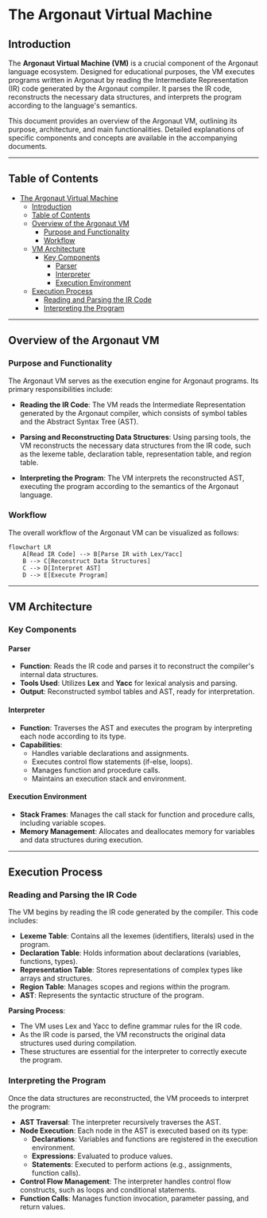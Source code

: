 # The Argonaut Virtual Machine

## Introduction

The **Argonaut Virtual Machine (VM)** is a crucial component of the Argonaut language ecosystem. Designed for educational purposes, the VM executes programs written in Argonaut by reading the Intermediate Representation (IR) code generated by the Argonaut compiler. It parses the IR code, reconstructs the necessary data structures, and interprets the program according to the language's semantics.

This document provides an overview of the Argonaut VM, outlining its purpose, architecture, and main functionalities. Detailed explanations of specific components and concepts are available in the accompanying documents.

---

## Table of Contents

- [The Argonaut Virtual Machine](#the-argonaut-virtual-machine)
  - [Introduction](#introduction)
  - [Table of Contents](#table-of-contents)
  - [Overview of the Argonaut VM](#overview-of-the-argonaut-vm)
    - [Purpose and Functionality](#purpose-and-functionality)
    - [Workflow](#workflow)
  - [VM Architecture](#vm-architecture)
    - [Key Components](#key-components)
      - [Parser](#parser)
      - [Interpreter](#interpreter)
      - [Execution Environment](#execution-environment)
  - [Execution Process](#execution-process)
    - [Reading and Parsing the IR Code](#reading-and-parsing-the-ir-code)
    - [Interpreting the Program](#interpreting-the-program)

---

## Overview of the Argonaut VM

### Purpose and Functionality

The Argonaut VM serves as the execution engine for Argonaut programs. Its primary responsibilities include:

- **Reading the IR Code**: The VM reads the Intermediate Representation generated by the Argonaut compiler, which consists of symbol tables and the Abstract Syntax Tree (AST).

- **Parsing and Reconstructing Data Structures**: Using parsing tools, the VM reconstructs the necessary data structures from the IR code, such as the lexeme table, declaration table, representation table, and region table.

- **Interpreting the Program**: The VM interprets the reconstructed AST, executing the program according to the semantics of the Argonaut language.

### Workflow

The overall workflow of the Argonaut VM can be visualized as follows:

```mermaid
flowchart LR
    A[Read IR Code] --> B[Parse IR with Lex/Yacc]
    B --> C[Reconstruct Data Structures]
    C --> D[Interpret AST]
    D --> E[Execute Program]
```

---

## VM Architecture

### Key Components

#### Parser

- **Function**: Reads the IR code and parses it to reconstruct the compiler's internal data structures.
- **Tools Used**: Utilizes **Lex** and **Yacc** for lexical analysis and parsing.
- **Output**: Reconstructed symbol tables and AST, ready for interpretation.

#### Interpreter

- **Function**: Traverses the AST and executes the program by interpreting each node according to its type.
- **Capabilities**:
  - Handles variable declarations and assignments.
  - Executes control flow statements (if-else, loops).
  - Manages function and procedure calls.
  - Maintains an execution stack and environment.

#### Execution Environment

- **Stack Frames**: Manages the call stack for function and procedure calls, including variable scopes.
- **Memory Management**: Allocates and deallocates memory for variables and data structures during execution.

---

## Execution Process

### Reading and Parsing the IR Code

The VM begins by reading the IR code generated by the compiler. This code includes:

- **Lexeme Table**: Contains all the lexemes (identifiers, literals) used in the program.
- **Declaration Table**: Holds information about declarations (variables, functions, types).
- **Representation Table**: Stores representations of complex types like arrays and structures.
- **Region Table**: Manages scopes and regions within the program.
- **AST**: Represents the syntactic structure of the program.

**Parsing Process**:

- The VM uses Lex and Yacc to define grammar rules for the IR code.
- As the IR code is parsed, the VM reconstructs the original data structures used during compilation.
- These structures are essential for the interpreter to correctly execute the program.

### Interpreting the Program

Once the data structures are reconstructed, the VM proceeds to interpret the program:

- **AST Traversal**: The interpreter recursively traverses the AST.
- **Node Execution**: Each node in the AST is executed based on its type:
  - **Declarations**: Variables and functions are registered in the execution environment.
  - **Expressions**: Evaluated to produce values.
  - **Statements**: Executed to perform actions (e.g., assignments, function calls).
- **Control Flow Management**: The interpreter handles control flow constructs, such as loops and conditional statements.
- **Function Calls**: Manages function invocation, parameter passing, and return values.
